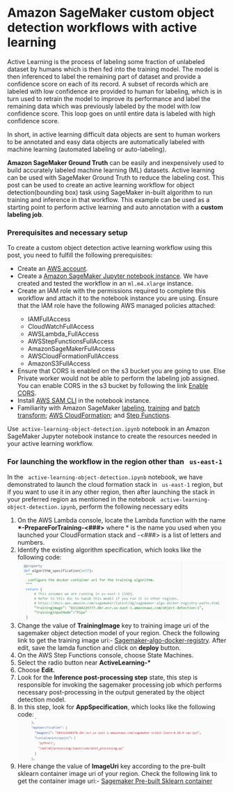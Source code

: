 <h1>Amazon SageMaker custom object detection workflows with active learning</h1>

<p>
Active Learning is the process of labeling some fraction of unlabeled dataset by humans which is then fed into the training model. The model is then inferenced to label the remaining part of dataset and provide a confidence score on each of its record. A subset of records which are labeled with low confidence are provided to human for labeling, which is in turn used to retrain the model to improve its performance and label the remaining data which was previously labeled by the model with low confidence score. This loop goes on until entire data is labeled with high confidence score.
</p>

<p>
In short, in active learning difficult data objects are sent to human workers to be annotated and easy data objects are automatically labeled with machine learning (automated labeling or auto-labeling).
</p>

<p>
<b>Amazon SageMaker Ground Truth</b> can be easily and inexpensively used to build accurately labeled machine learning (ML) datasets. Active learning can be used with SageMaker Ground Truth to reduce the labeling cost. 
This post can be used to  create an active learning workflow for object detection(bounding box) task using SageMaker in-built algorithm to run training and inference in that workflow. This example can be used as a starting point to perform active learning and auto annotation with a <b>custom labeling job</b>.
</p>

<h3>Prerequisites and necessary setup</h3>
<p>To create a custom object detection active learning workflow using this post, you need to fulfill the following prerequisites:
</p>

<ul>
<li>Create an <a href = "https://signin.aws.amazon.com/signin?redirect_uri=https%3A%2F%2Fportal.aws.amazon.com%2Fbilling%2Fsignup%2Fresume&client_id=signup">AWS account</a>.</li>
<li>Create a <a href="https://docs.aws.amazon.com/sagemaker/latest/dg/howitworks-create-ws.html"> Amazon SageMaker Jupyter notebook instance</a>. We have created and tested the workflow in an <code>ml.m4.xlarge</code> instance. </li>
<li>Create an IAM role with the permissions required to complete this workflow and attach it to the notebook instance you are using. Ensure that the IAM role have the following AWS managed policies attached:</li>
<ul shape = "disc">
<li>IAMFullAccess</li>
<li>CloudWatchFullAccess</li>
<li>AWSLambda_FullAccess</li>
<li>AWSStepFunctionsFullAccess</li>
<li>AmazonSageMakerFullAccess</li>
<li>AWSCloudFormationFullAccess</li>
<li>AmazonS3FullAccess</li>
</ul>
<li>Ensure that CORS is enabled on the s3 bucket you are going to use. Else Private worker would not be able to perform the labeling job assigned. You can enable CORS in the s3 bucket by following the link <a href = "https://docs.aws.amazon.com/AmazonS3/latest/userguide/enabling-cors-examples.html"> Enable CORS</a>.</li>
<li>Install <a href = "https://docs.aws.amazon.com/serverless-application-model/latest/developerguide/serverless-sam-cli-install.html">AWS SAM CLI</a> in the notebook instance. </li>
<li>Familiarity with Amazon SageMaker <a href="https://docs.aws.amazon.com/sagemaker/latest/dg/sms.html">labeling</a>, <a href = "https://docs.aws.amazon.com/sagemaker/latest/dg/train-model.html">training</a> and <a href= "https://docs.aws.amazon.com/sagemaker/latest/dg/batch-transform.html">batch transform</a>; <a href = "https://docs.aws.amazon.com/AWSCloudFormation/latest/UserGuide/Welcome.html"> AWS CloudFormation</a>; and <a href = "https://docs.aws.amazon.com/step-functions/latest/dg/welcome.html">Step Functions</a>.</li>
</ul>

<p>Use<code> active-learning-object-detection.ipynb</code> notebook in an Amazon SageMaker Jupyter notebook instance to create the resources needed in your active learning workflow.
</p>
<h3>For launching the workflow in the region other than <code> us-east-1</code> </h3>
<p>
 In the <code> active-learning-object-detection.ipynb</code> notebook, we have demonstrated to launch the cloud formation stack in  <code> us-east-1</code>  region, but if you want to use it in any other region, then after launching the stack in your preferred region as mentioned in the notebook <code> active-learning-object-detection.ipynb</code>, perform the following necessary edits
</p>

<ol>
    <li>On the AWS Lambda console, locate the Lambda function with the name <b>*-PrepareForTraining-<###></b> where * is the name you used when you launched your CloudFormation stack and -<###> is a list of letters and numbers.</li>
    <li>Identify the existing algorithm specification, which looks like the following code:</li>
        <img src = "docker.png"></img>
    <li>Change the value of  <b>TrainingImage</b> key to training image uri of the sagemaker object detection model of your region. Check the following link to get the  training image uri:- <a href="https://docs.aws.amazon.com/sagemaker/latest/dg/sagemaker-algo-docker-registry-paths.html ">Sagemaker-algo-docker-registry</a>. After edit, save the lamda function and click on <b>deploy</b> button. </li> 
    <li>On the AWS Step Functions console, choose State Machines.</li>
    <li>Select the radio button near <b>ActiveLearning-*</b></li>
    <li>Choose <b> Edit.</b></li>
    <li>Look for the <b>Inference post-processing step</b>  state, this step is responsible for invoking the sagemaker processing job which performs necessary post-processing in the output generated by the object detection model.</li>
    <li> In this step, look for <b>AppSpecification</b>, which looks like the following code:</li>
    <img src = "post_processing.png"></img>
    <li>Here change the value of <b>ImageUri</b> key according to the pre-built sklearn container image uri of your region. Check the following link to get the  container image uri:- <a href="https://docs.aws.amazon.com/sagemaker/latest/dg/pre-built-docker-containers-scikit-learn-spark.html ">Sagemaker Pre-built Sklearn container<a/> </li>
    
</ol>    
